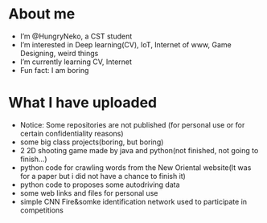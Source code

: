 # About me 
- I’m @HungryNeko, a CST student
- I’m interested in Deep learning(CV), IoT, Internet of www, Game Designing, weird things
- I’m currently learning CV, Internet
- Fun fact: I am boring

# What I have uploaded 
- Notice: Some repositories are not published (for personal use or for certain confidentiality reasons)
- some big class projects(boring, but boring)
- 2 2D shooting game made by java and python(not finished, not going to finish...)
- python code for crawling words from the New Oriental website(It was for a paper but i did not have a chance to finish it)
- python code to proposes some autodriving data
- some web links and files for personal use
- simple CNN Fire&somke identification network used to participate in competitions
<!---
HungryNeko/HungryNeko is a ✨ special ✨ repository because its `README.md` (this file) appears on your GitHub profile.
You can click the Preview link to take a look at your changes.
--->

